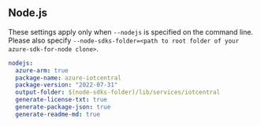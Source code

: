 ## Node.js

These settings apply only when `--nodejs` is specified on the command line.
Please also specify `--node-sdks-folder=<path to root folder of your azure-sdk-for-node clone>`.

``` yaml $(nodejs)
nodejs:
  azure-arm: true
  package-name: azure-iotcentral
  package-version: "2022-07-31"
  output-folder: $(node-sdks-folder)/lib/services/iotcentral
  generate-license-txt: true
  generate-package-json: true
  generate-readme-md: true
```